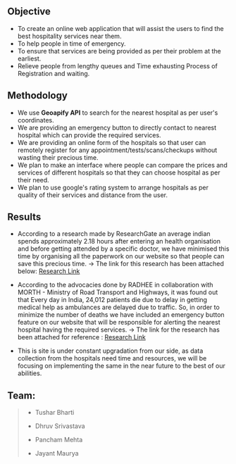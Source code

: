 ## Objective

- To create an online web application that will assist the users to find the best hospitality services near them.
- To help people in time of emergency.
- To ensure that services are being provided as per their problem at the earliest.
- Relieve people from lengthy queues and Time exhausting Process of Registration and waiting.

## Methodology

- We use **Geoapify API** to search for the nearest hospital as per user's coordinates.
- We are providing an emergency button to directly contact to nearest hospital which can provide the required services.
- We are providing an online form of the hospitals so that user can remotely register for any appointment/tests/scans/checkups without wasting their precious time.
- We plan to make an interface where people can compare the prices and services of different hospitals so that they can choose hospital as per their need.
-  We plan to use google's rating system to arrange hospitals as per quality of their services and distance from the user.

## Results

- According to a research made by ResearchGate an average indian spends approximately 2.18 hours after entering an health organisation and before getting attended by a specific doctor, we have minimised this time by organising all the paperwork on our website so that people can save this precious time. 
-> The link for this research has been attached below: [Research Link](https://www.researchgate.net/publication/349622625_The_long_wait_for_Health_in_India-A_study_of_waiting_time_for_patients_in_a_tertiary_care_hospital_in_Western_India)
- According to the advocacies done by RADHEE in collaboration with MORTH - Ministry of Road Transport and Highways, it was found out that Every day in India, 24,012 patients die due to delay in getting medical help as ambulances are delayed due to traffic. So, in order to minimize the number of deaths we have included an emergency button feature on our website that will be responsible for alerting the nearest hospital having the required services.
-> The link for the research has been attached for reference : [Research Link](https://radhee.com/advocacy/morth-road-safety/#:~:text=Every%20day%20in%20India%2C%2024%2C012,to%20help%20the%20critical%20patients.)

- This is site is under constant upgradation from our side, as data collection from the hospitals need time and resources, we will be focusing on implementing the same in the near future to the best of our abilities.
## Team:

>* Tushar Bharti
>
>* Dhruv Srivastava
>
>* Pancham Mehta
>
>* Jayant Maurya
